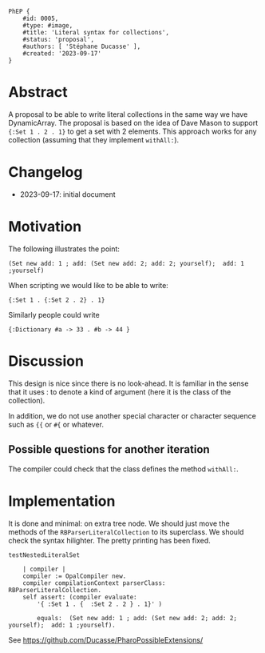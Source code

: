 ```
PhEP {
	#id: 0005,
	#type: #image,
	#title: 'Literal syntax for collections',
	#status: 'proposal',
	#authors: [ 'Stéphane Ducasse' ],
	#created: '2023-09-17'
}
```

# Abstract 

A proposal to be able to write literal collections in the same way we have DynamicArray.
The proposal is based on the idea of Dave Mason to support `{:Set 1 . 2 . 1}` to get a set with 2 elements. This approach works for any collection (assuming that they implement `withAll:`).

# Changelog

- 2023-09-17: initial document

# Motivation

The following illustrates the point: 

```
(Set new add: 1 ; add: (Set new add: 2; add: 2; yourself);  add: 1 ;yourself)
```

When scripting we would like to be able to write:

```
{:Set 1 . {:Set 2 . 2} . 1}
```

Similarly people could write

```
{:Dictionary #a -> 33 . #b -> 44 }
```

# Discussion

This design is nice since there is no look-ahead. It is familiar in the sense that it uses : to denote a kind of argument (here it is the class of the collection).

In addition, we do not use another special character or character sequence such as `{{` or `#{` or whatever.

## Possible questions for another iteration

The compiler could check that the class defines the method `withAll:`.

# Implementation 

It is done and minimal: on extra tree node. We should just move the methods of the `RBParserLiteralCollection` to its superclass. We should check the syntax hilighter. The pretty printing has been fixed.

```
testNestedLiteralSet

	| compiler |
	compiler := OpalCompiler new.
	compiler compilationContext parserClass: RBParserLiteralCollection. 
	self assert: (compiler evaluate: 
		'{ :Set 1 . {  :Set 2 . 2 } . 1}' )
		
		equals:  (Set new add: 1 ; add: (Set new add: 2; add: 2; yourself);  add: 1 ;yourself).
```

See https://github.com/Ducasse/PharoPossibleExtensions/
